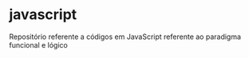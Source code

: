 # javascript
Repositório referente a códigos em JavaScript referente ao paradigma funcional e lógico

